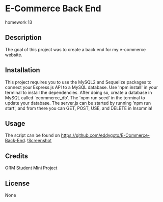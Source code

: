 # E-Commerce Back End

homework 13

## Description

The goal of this project was to create a back end for my e-commerce website.

## Installation

This project requires you to use the MySQL2 and Sequelize packages to connect your Express.js API to a MySQL database.
Use 'npm install' in your terminal to install the dependencies.
After doing so, create a database in MySQL called 'ecommerce_db'.
The 'npm run seed' in the terminal to update your database.
The server.js can be started by running 'npm run start', and from there you can GET, POST, USE, and DELETE in Insomnia!

## Usage

The script can be found on https://github.com/eddygoto/E-Commerce-Back-End.
[!Screenshot](./Screen%20Shot%202023-03-18%20at%201.06.36%20AM.png)

## Credits

ORM Student Mini Project

## License

None
